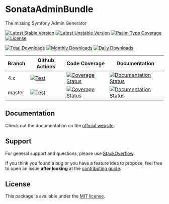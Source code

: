 <!--
DO NOT EDIT THIS FILE!

It's auto-generated by sonata-project/dev-kit package.
-->

# SonataAdminBundle

The missing Symfony Admin Generator

[![Latest Stable Version](https://poser.pugx.org/sonata-project/admin-bundle/v/stable)](https://packagist.org/packages/sonata-project/admin-bundle)
[![Latest Unstable Version](https://poser.pugx.org/sonata-project/admin-bundle/v/unstable)](https://packagist.org/packages/sonata-project/admin-bundle)
[![Psalm Type Coverage][shepherd_stable_badge]][shepherd_stable_link]
[![License](https://poser.pugx.org/sonata-project/admin-bundle/license)](https://packagist.org/packages/sonata-project/admin-bundle)

[![Total Downloads](https://poser.pugx.org/sonata-project/admin-bundle/downloads)](https://packagist.org/packages/sonata-project/admin-bundle)
[![Monthly Downloads](https://poser.pugx.org/sonata-project/admin-bundle/d/monthly)](https://packagist.org/packages/sonata-project/admin-bundle)
[![Daily Downloads](https://poser.pugx.org/sonata-project/admin-bundle/d/daily)](https://packagist.org/packages/sonata-project/admin-bundle)

Branch | Github Actions | Code Coverage | Documentation |
------ | -------------- | ------------- | ------------- |
4.x    | [![Test][test_stable_badge]][test_stable_link]     | [![Coverage Status][coverage_stable_badge]][coverage_stable_link]     | [![Documentation Status][documentation_stable_badge]][documentation_stable_link]     |
master | [![Test][test_unstable_badge]][test_unstable_link] | [![Coverage Status][coverage_unstable_badge]][coverage_unstable_link] | [![Documentation Status][documentation_unstable_badge]][documentation_unstable_link] |

## Documentation

Check out the documentation on the [official website](https://docs.sonata-project.org/projects/SonataAdminBundle).

## Support

For general support and questions, please use [StackOverflow](http://stackoverflow.com/questions/tagged/sonata).

If you think you found a bug or you have a feature idea to propose, feel free to open an issue
**after looking** at the [contributing guide](CONTRIBUTING.md).

## License

This package is available under the [MIT license](LICENSE).

[test_stable_badge]: https://github.com/sonata-project/SonataAdminBundle/workflows/Test/badge.svg?branch=4.x
[test_stable_link]: https://github.com/sonata-project/SonataAdminBundle/actions?query=workflow:test+branch:4.x
[test_unstable_badge]: https://github.com/sonata-project/SonataAdminBundle/workflows/Test/badge.svg?branch=master
[test_unstable_link]: https://github.com/sonata-project/SonataAdminBundle/actions?query=workflow:test+branch:master

[coverage_stable_badge]: https://codecov.io/gh/sonata-project/SonataAdminBundle/branch/4.x/graph/badge.svg
[coverage_stable_link]: https://codecov.io/gh/sonata-project/SonataAdminBundle/branch/4.x
[coverage_unstable_badge]: https://codecov.io/gh/sonata-project/SonataAdminBundle/branch/master/graph/badge.svg
[coverage_unstable_link]: https://codecov.io/gh/sonata-project/SonataAdminBundle/branch/master
[shepherd_stable_badge]: https://shepherd.dev/github/sonata-project/SonataAdminBundle/coverage.svg
[shepherd_stable_link]: https://shepherd.dev/github/sonata-project/SonataAdminBundle

[documentation_stable_badge]: https://readthedocs.org/projects/sonata-project-sonataadminbundle/badge/?version=4.x
[documentation_stable_link]: https://docs.sonata-project.org/projects/SonataAdminBundle/en/4.x/?badge=4.x
[documentation_unstable_badge]: https://readthedocs.org/projects/sonata-project-sonataadminbundle/badge/?version=master
[documentation_unstable_link]: https://docs.readthedocs.org/projects/SonataAdminBundle/en/master/?badge=master
